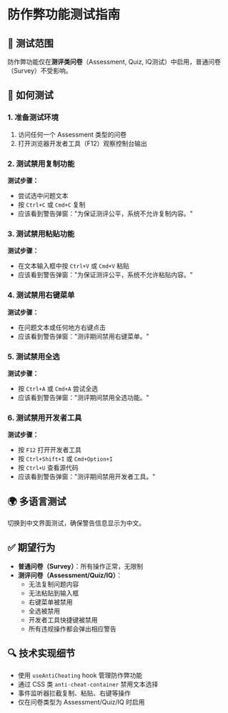 # 防作弊功能测试指南

## 🎯 测试范围

防作弊功能仅在**测评类问卷**（Assessment, Quiz, IQ测试）中启用，普通问卷（Survey）不受影响。

## 🔧 如何测试

### 1. 准备测试环境

1. 访问任何一个 Assessment 类型的问卷
2. 打开浏览器开发者工具（F12）观察控制台输出

### 2. 测试禁用复制功能

**测试步骤：**

- 尝试选中问题文本
- 按 `Ctrl+C` 或 `Cmd+C` 复制
- 应该看到警告弹窗："为保证测评公平，系统不允许复制内容。"

### 3. 测试禁用粘贴功能

**测试步骤：**

- 在文本输入框中按 `Ctrl+V` 或 `Cmd+V` 粘贴
- 应该看到警告弹窗："为保证测评公平，系统不允许粘贴内容。"

### 4. 测试禁用右键菜单

**测试步骤：**

- 在问题文本或任何地方右键点击
- 应该看到警告弹窗："测评期间禁用右键菜单。"

### 5. 测试禁用全选

**测试步骤：**

- 按 `Ctrl+A` 或 `Cmd+A` 尝试全选
- 应该看到警告弹窗："测评期间禁用全选功能。"

### 6. 测试禁用开发者工具

**测试步骤：**

- 按 `F12` 打开开发者工具
- 按 `Ctrl+Shift+I` 或 `Cmd+Option+I`
- 按 `Ctrl+U` 查看源代码
- 应该看到警告弹窗："测评期间禁用开发者工具。"

## 🌍 多语言测试

切换到中文界面测试，确保警告信息显示为中文。

## ✅ 期望行为

- **普通问卷（Survey）**：所有操作正常，无限制
- **测评问卷（Assessment/Quiz/IQ）**：
    - 无法复制问题内容
    - 无法粘贴到输入框
    - 右键菜单被禁用
    - 全选被禁用
    - 开发者工具快捷键被禁用
    - 所有违规操作都会弹出相应警告

## 🔍 技术实现细节

- 使用 `useAntiCheating` hook 管理防作弊功能
- 通过 CSS 类 `anti-cheat-container` 禁用文本选择
- 事件监听器拦截复制、粘贴、右键等操作
- 仅在问卷类型为 Assessment/Quiz/IQ 时启用
